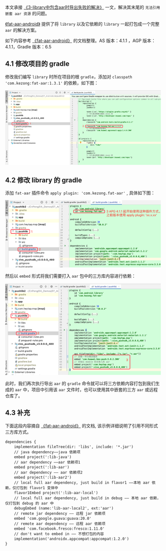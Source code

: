 本文承接 [《3-library中包含aar时导出失败的解决》](3-library中包含aar时导出失败的解决.md)  一文，解决其末尾的 `无法引用嵌套 aar 资源` 的问题。

[《fat-aar-android》](https://github.com/kezong/fat-aar-android/blob/master/README_CN.md) 提供了将 `library` 以及它依赖的 `library` 一起打包成一个完整 `aar` 的解决方案。

如下内容参考 [《fat-aar-android》](https://github.com/kezong/fat-aar-android/blob/master/README_CN.md) 的文档整理。AS 版本：4.1.1 ，AGP 版本：4.1.1，Gradle 版本：6.5

## 4.1 修改项目的 gradle

修改我们编写 `library` 时所在项目的根 `gradle`，添加对 `classpath 'com.kezong:fat-aar:1.3.1'` 的依赖，如下图： 

![](pics/4-1-修改根目录的gradle.png)

## 4.2 修改 library 的 gradle

添加 `fat-aar` 插件命令 `apply plugin: 'com.kezong.fat-aar'` , 具体如下图：

![](pics/4-2-添加插件.png)

然后以 `embed` 形式将我们需要打入 `aar` 包中的三方库内容进行依赖：

![](pics/4-3-以embed形式依赖三方aar.png)

此时，我们再次执行导出 `aar` 的 `gradle` 命令就可以将三方依赖内容打包到我们生成的 `aar` 中，项目中引用该 `aar` 文件时，也可以使用其中嵌套的三方 `aar` 或远程仓库了。

## 4.3 补充
 
 下面这段内容摘自  [《fat-aar-android》](https://github.com/kezong/fat-aar-android/blob/master/README_CN.md) 的文档, 该示例详细说明了引用不同形式三方库方式。
 
```
dependencies {
    implementation fileTree(dir: 'libs', include: '*.jar')
    // java dependency——java 依赖项
    embed project(':lib-java')
    // aar dependency ——aar 依赖项1
    embed project(':lib-aar')
    // aar dependency —— aar 依赖项2
    embed project(':lib-aar2')
    // local full aar dependency, just build in flavor1 ——本地 aar 依赖，仅打包到 flavor1 变体中
    flavor1Embed project(':lib-aar-local')
    // local full aar dependency, just build in debug —— 本地 aar 依赖，仅打包到 debug 的 aar 中
    debugEmbed (name:'lib-aar-local2', ext:'aar')
    // remote jar dependency —— 远程 jar 依赖项
    embed 'com.google.guava:guava:20.0'
    // remote aar dependency —— 远程 aar 依赖项
    embed 'com.facebook.fresco:fresco:1.11.0'
    // don't want to embed in —— 不想打包的内容
    implementation('androidx.appcompat:appcompat:1.2.0')
}
```